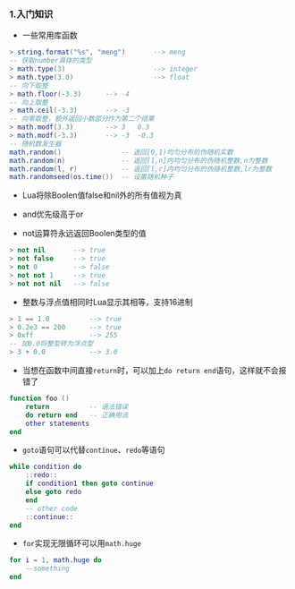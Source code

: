 ### 1.入门知识

- 一些常用库函数

```lua
> string.format("%s", "meng")		--> meng
-- 获取number具体的类型
> math.type(3)						--> integer
> math.type(3.0)					--> float
-- 向下取整
> math.floor(-3.3)		--> -4
-- 向上取整
> math.ceil(-3.3)		--> -3			
-- 向零取整，额外返回小数部分作为第二个结果
> math.modf(3.3)		--> 3	0.3
> math.modf(-3.3)		--> -3	-0.3
-- 随机数发生器
math.random()				-- 返回[0,1)均匀分布的伪随机实数
math.random(n)				-- 返回[1,n]内均匀分布的伪随机整数,n为整数
math.random(l, r)			-- 返回[l,r]内均匀分布的伪随机整数,lr为整数
math.randomseed(os.time())	-- 设置随机种子
```

- Lua将除Boolen值false和nil外的所有值视为真

- and优先级高于or

- not运算符永远返回Boolen类型的值


```lua
> not nil 		--> true
> not false 	--> true
> not 0			--> false
> not not 1 	--> true
> not not nil 	--> false
```

- 整数与浮点值相同时Lua显示其相等，支持16进制


```lua
> 1 == 1.0			--> true
> 0.2e3 == 200		--> true
> 0xff				--> 255
-- 加0.0将整型转为浮点型
> 3 + 0.0			--> 3.0
```

- 当想在函数中间直接`return`时，可以加上`do return end`语句，这样就不会报错了

```lua
function foo ()
    return			-- 语法错误
    do return end	-- 正确用法
    other statements
end
```

- `goto`语句可以代替`continue`、`redo`等语句

```lua
while condition do
    ::redo::
    if condition1 then goto continue
    else goto redo 
    end
    -- other code
    ::continue::
end
```

- `for`实现无限循环可以用`math.huge`

```lua
for i = 1, math.huge do
	--something
end
```

